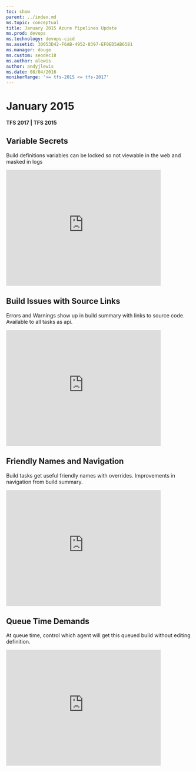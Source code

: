 ```yaml
---
toc: show
parent: ../index.md
ms.topic: conceptual
title: January 2015 Azure Pipelines Update
ms.prod: devops
ms.technology: devops-cicd
ms.assetid: 30053D42-F6AB-4952-8397-EF0ED5AB6581
ms.manager: douge
ms.custom: seodec18
ms.author: alewis
author: andyjlewis
ms.date: 08/04/2016
monikerRange: '>= tfs-2015 <= tfs-2017'
---
```



# January 2015

**TFS 2017 | TFS 2015**

## Variable Secrets

Build definitions variables can be locked so not viewable in the web and masked in logs

<iframe width="420" height="315" src="https://www.youtube.com/embed/90-Pa_EwOvk" frameborder="0" allowfullscreen="true"></iframe>
 
## Build Issues with Source Links

Errors and Warnings show up in build summary with links to source code. Available to all tasks as api.

<iframe width="420" height="315" src="https://www.youtube.com/embed/ZISvtGw_oGI" frameborder="0" allowfullscreen="true"></iframe>
 
## Friendly Names and Navigation

Build tasks get useful friendly names with overrides. Improvements in navigation from build summary.

<iframe width="420" height="315" src="https://www.youtube.com/embed/UBdv145hkFc" frameborder="0" allowfullscreen="true"></iframe>
 
## Queue Time Demands

At queue time, control which agent will get this queued build without editing definition.

<iframe width="420" height="315" src="https://www.youtube.com/embed/yLsqHdVGc8g" frameborder="0" allowfullscreen="true"></iframe>
